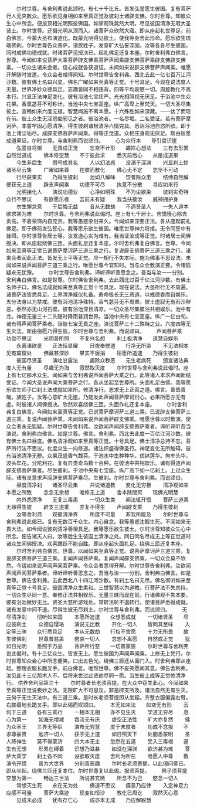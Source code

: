 <!-- { "loadSidebar": true } -->
　　尔时世尊。与舍利弗说此颂时。有七十千比丘。皆发弘誓愿生彼国。复有菩萨行人无央数众。愿乐欲见身相如来至真正觉及彼刹土诸辟支佛。尔时世尊。知彼众生心中所念。便放顶相光明照彼佛国。如掌观珠晃然大明。尽见彼国清净无瑕大圣贤土。尔时世尊。还摄光明从顶而入。诸菩萨众欣然大寤。即从座起礼世尊足。前白佛言。今蒙大圣布演道化。既蒙光明得见彼土。使我等身舍此形命。愿乐欲生琉璃佛刹。尔时世尊告众菩萨。诸族姓子。发意旷大弘誓深固。汝等各各尽生彼国。同时成佛功德成就。时诸菩萨见授决已。起礼佛足还复本座。尔时舍利弗白佛言。世尊。今闻如来说菩萨大乘菩萨辟支佛乘菩萨声闻乘辟支佛菩萨乘辟支佛辟支佛乘。一切众生诸来会者。信心成就各获道证。未闻如来说辟支佛菩萨声闻乘。唯愿开解随时发遣。令众会者咸得闻知。尔时世尊告舍利弗。西北去此一亿七百万江河沙数。彼有佛土名曰兴显。佛名广曜如来至真等正觉。十号具足。今现在说法度人无量。世界净妙众德具足。志趣皆同不相违背。四等平均哀愍一切。周旋教化不离本行。兴显正法神足变化。彼有浴池七宝庄严。光光相照视无厌足。于浴池中生众花果。香熏苾芬不可称计。当池中央七宝高座。纵广高卑上至梵天。一切大圣尽集彼土。宣畅如来六度无极。智慧闻施不离本愿。十六殊胜如来深藏。一一达了而现在前。彼土众生无淫怒痴邪见之者。彼浴池者。一名尽垢。二名受证。若有菩萨摩诃萨。本誓牢固心愿清净。得生彼刹诸根清净六情完具。悉诣浴池自恣所欲。即于池上诸尘垢尽。成辟支佛菩萨声闻乘。得等正觉道。众相庄身观无厌足。斯由宿愿成道果证。尔时世尊。与舍利弗而说颂曰。
　　心为众行本　　导引度识崖
　　弘誓自将御　　无畏成正觉
　　忘空不计形　　蠲除心想法
　　三有去形累　　自然觉道成
　　佛本修空慧　　不于彼此求
　　悉灭前后心　　从是成道果
　　今生非后生　　假号成其名
　　人以幻法惑　　没溺于深渊
　　兴显刹土妙　　诸圣尽云集
　　广曜如来尊　　在彼而教化
　　佛心无不定　　志坚不可动
　　行尽获果实　　乃得生彼刹
　　池如八解味　　饮者除众患
　　结缚自然解　　便获无上道
　　辟支声闻乘　　功德不可尽
　　执意不分散　　寻应如来行
　　光明接化人　　演说功德业
　　心净如明珠　　不为尘欲染
　　彼刹实奇特　　众行不思议
　　有欲愿乐者　　吾前未有疑
　　我当扶接汝　　威神拥护身
　　勿生懈怠意　　于后悔无益
　　昔从无数劫　　不遇贤圣人
　　一失人道本　　欲求甚为难
　　尔时世尊。与舍利弗说此偈时。座上有七千居士。舍憍慢心除去贡高。不着荣饰内自克责。我等愚惑染俗来久。今闻如来深要正法。各从座起前礼佛足。即于佛前发弘誓心。我等愿乐欲生彼国。唯愿世尊神力将接。无令同誓中有挂碍。尔时世尊告居士等。汝发道心实为难有。我当证汝成等正觉。时诸居士闻佛授决。即从座起绕佛三匝。头面礼足还复本座。尔时舍利弗复白佛言。世尊。今闻如来至真等正觉已说菩萨摩诃萨三道三乘之行。复说辟支佛菩萨三道三乘之行。诸来会者闻此正法。皆发无上平等正觉。应一相行不失本际。施为佛事不思议法。未闻如来说声闻菩萨三道三乘之行。唯愿世尊今宜知时。当与众会敷演正要。令诸狐疑永无犹豫。
　　尔时世尊告舍利弗。谛听谛听善思念之。吾当与汝一一分别。舍利弗白佛言。如是世尊。尔时佛告舍利弗。去此西北过百千亿江河沙数。有佛土名师子口。佛名法成就如来至真等正觉十号具足。现在说法。大圣所行无不周遍。诸菩萨法皆悉具足。土界清净威仪礼备。寿命极长无三恶道。以戒德香而自娱乐。五分法身以为禁戒。彼有浴池清净殊特。香气苾芬无不周普。彼土虚寂无有石沙秽恶。泰然亦无山河石壁。彼有浴池深且清凉。一切众圣尽集彼浴共相娱乐。池中有龙。神德无量三十二头随时降雨普润世界。当池中央有七宝高座。纵广一亿由旬。诸有得声闻菩萨乘者。诣彼七宝无畏之座。演说菩萨三十二殊特之业。六度四等无生灭法。斯由宿愿乃得生彼。尔时世尊与舍利弗。而说颂曰。
　　声闻菩萨乘　　功勋不思议
　　光明普所照　　不复兴名想
　　刹土极清净　　道慧自娱乐
　　永离诸欲爱　　正法恒显曜
　　日夜奉修道　　行净无所染
　　不见法相本　　见有窠窟处
　　佛藏甚深妙　　果实不唐捐
　　宿愿所追逮　　乃得生彼刹
　　彼国尽贤圣　　演吐甘露法
　　蠲除众秽恶　　无生老病死
　　颁宣诸法典　　度人无有量
　　尽趣无为海　　寂然取灭度
　　尔时世尊与舍利弗说此偈时。座上有七亿那术众生。闻如来与舍利弗说声闻菩萨大乘之行。此等诸人本求声闻断结受证。今闻大圣说声闻大乘菩萨之行。各从坐起至世尊所。头面礼足白佛。我等愿乐欲生师子口刹土法成就如来所。修清净行。志求无上正真之道。佛言。善哉善哉。族姓子。汝等心意旷大无崖。乃能发此声闻菩萨摩诃衍心。必果所愿亦无有虚。时彼诸人闻佛授决。欣然欢喜绕佛三匝。头面作礼还复本座。
　　尔时舍利弗复白佛言。今闻如来至真等正觉。已说菩萨摩诃萨三道三乘。已说辟支佛菩萨三道三乘。复说声闻菩萨乘。未闻如来说声闻菩萨辟支佛乘。唯愿世尊以时敷演。使众会者永无狐疑。尔时世尊告舍利弗。汝欲闻声闻辟支佛菩萨乘者。谛听谛听吾当演说。舍利弗白佛言。如是世尊。佛言。舍利弗。西北去此度一百亿江河沙数。彼有佛土名曰昼度。佛名清净观如来至真等正觉。十号具足。佛土清净总持不忘。菩萨所行法不思议。化度众生一向修道。诸法炽盛得佛圣行。神足变化无所触碍。彼有浴池清净无秽。众果茂盛香气馥芬。于池水中生种种华。优钵莲华。拘牟头华。波头牟花。分陀利花。复有异类奇鸟数十百种。在彼池中共相娱乐。诸有得道声闻辟支佛菩萨乘者。尽生彼刹。于池中央有七宝座。纵广高下如一亿刹土。上过众生际。诸有发意求声闻辟支佛菩萨乘尽。生彼刹。尔时世尊与舍利弗。而说颂曰。
　　昼度清净刹　　诸圣尽云集
　　共说诸道教　　变化无穷极
　　清净观如来　　本愿之所致
　　念念无余想　　唯修无上道
　　舍本除闇冥　　现佛光明慧
　　内外悉清净　　无复三毒患
　　一切众生类　　闻法辄开悟
　　菩萨三道乘　　无缘得生彼
　　辟支三道乘　　亦复不得生
　　声闻辟支乘　　乃得生彼刹
　　汝等舍利弗　　观彼清净界
　　所度不可量　　非我所能及
　　尔时世尊与舍利弗说此偈已。复有无数百千众生。内心自念。我等愚惑沈翳生死。不闻如来无畏大法。如今闻说彼刹清净善根具足。我等愿乐欲生彼土。尔时世尊知彼众生心中所念。便告诸天人曰。汝等后生生彼国土清净之处。同日同名尽成无上等正觉道时诸众生闻佛授决。欢喜踊跃不能自胜。即从座起头面礼足。绕佛三匝还复本座。
　　尔时舍利弗白佛言。世尊。以闻如来至真等正觉。说菩萨摩诃萨三道三乘。复说辟支佛菩萨三道三乘。复闻声闻菩萨乘。复闻声闻辟支佛乘。一切众会莫不欣然。今请如来说声闻声闻菩萨乘。令众会者悉得开解。尔时世尊告舍利弗。汝欲闻声闻声闻菩萨乘者。谛听谛听善思念之。吾当与汝一一分别。舍利弗白佛言。如是世尊。佛告舍利弗。去此西北八十四江河沙数。有刹土名曰无尽。佛名彻听如来至真等正觉十号具足。彼国清净众生柔和。三世智慧以为道教。行菩萨法不失总持。一切众生尽同一意。奉修正法共相娱乐。无量三昧而现在前。行诸佛观不失本要。彼有浴池微妙无比。贤圣大慈所游戏处。常转法轮不退转行。使诸菩萨悉得成就。诸有发意中间不退。尽得生彼无尽刹土。尔时世尊与舍利弗。而说颂曰。
　　无尽清净刹　　彻听如来国
　　本愿所追逮　　众想悉成就
　　一切诸贤圣　　尽应彼刹土
　　众德自璎珞　　演说无比教
　　开化一切人　　皆同其至味
　　入定等三昧　　众行悉具足
　　本从无数劫　　行权不舍愿
　　十力无所畏　　故生彼佛刹
　　世尊普慈盖　　愍哀一切人
　　念想不离愿　　自然成正觉
　　犹如日光明　　悉照于万品
　　菩萨所行慈　　一切普蒙恩
　　尔时世尊与舍利弗说此偈时。有十三亿众生。皆发无上。愿生彼国为声闻声闻乘。上修无上梵行。尔时世尊知众会心中所念便笑。口出五色光。绕佛三匝还从面门入。时舍利弗即从座起。整理衣服长跪叉手。前白佛言。唯然世尊。佛不妄笑愿闻其意。佛告舍利弗。汝见此十三亿那术人不。后将来世过此贤劫尽同一愿。当生彼土成等正觉修清净行。
供养舍利品第三十
　　尔时尊者长老须菩提。在大众中窃生此心。今闻如来至真等正觉说极妙之法。无限旷大不可思议。非是辟支所及。诸法自然无有生灭。云何于无生灭法中。有三道三乘。是时长老须菩提即从坐起。齐整衣服偏露右臂。右膝着地长跪叉手。即以此偈而叹颂曰。
　　本无如来法　　如空无有形
　　云何于三道　　各有三乘行
　　一相本无相　　亦不见生灭
　　学道无穷尽　　息心为第一
　　如海无增减　　吞流无有厌
　　虚空正法性　　旷大亦复然
　　佛为众圣王　　三界无等侣
　　演布无穷慧　　度于未度者
　　功成不念报　　不求尊豪贵
　　勉济一切人　　获于无上道
　　如日照天下　　处闇悉蒙明
　　圣人降神生　　莫不得蒙济
　　四大本无主　　忽然在五道
　　受入三毒根　　遂生有无想
　　形累在缚着　　识想乃滋甚
　　如没在深渊　　欲济甚为难
　　菩萨大乘学　　刹土各不同
　　设欲取灭度　　舍利为所在
　　唯愿人中尊　　敷演令开悟
　　普为大世界　　分别善恶趣
　　尔时长老须菩提。以此偈问佛已。即从坐起。绕佛三匝还复本位。尔时世尊复以此偈。报须菩提。
　　佛子须菩提　　空慧为第一
　　畅达三世法　　所说甚玄微
　　所念不为己　　愍念一切人
　　常想灭生死　　永在无为处
　　佛道不思议　　摄意乃应律
　　入定神足力　　应感不可量
　　菩萨大乘迹　　现变如恒沙
　　教化已周讫　　寂然灭心意
　　见成未必成　　犹有存亡心
　　成亦本无成　　乃应解脱慧
